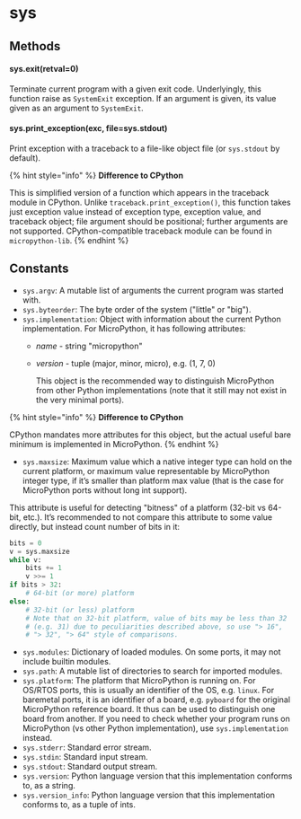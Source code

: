 # sys

## Methods

#### sys.exit\(retval=0)

Terminate current program with a given exit code. Underlyingly, this function raise as `SystemExit` exception. If an argument is given, its value given as an argument to `SystemExit`.

#### sys.print\_exception\(exc, file=sys.stdout)

Print exception with a traceback to a file-like object file \(or `sys.stdout` by default).

{% hint style="info" %}
**Difference to CPython**

This is simplified version of a function which appears in the traceback module in CPython. Unlike `traceback.print_exception()`, this function takes just exception value instead of exception type, exception value, and traceback object; file argument should be positional; further arguments are not supported. CPython-compatible traceback module can be found in `micropython-lib`.
{% endhint %}

## Constants

* `sys.argv`: A mutable list of arguments the current program was started with.
* `sys.byteorder`: The byte order of the system \("little" or "big").
* `sys.implementation`: Object with information about the current Python implementation. For MicroPython, it has following attributes:
  * _name_ - string "micropython"
  * _version_ - tuple \(major, minor, micro), e.g. \(1, 7, 0)

    This object is the recommended way to distinguish MicroPython from other Python implementations \(note that it still may not exist in the very minimal ports).

{% hint style="info" %}
**Difference to CPython**

CPython mandates more attributes for this object, but the actual useful bare minimum is implemented in MicroPython.
{% endhint %}

* `sys.maxsize`: Maximum value which a native integer type can hold on the current platform, or maximum value representable by MicroPython integer type, if it’s smaller than platform max value \(that is the case for MicroPython ports without long int support).

This attribute is useful for detecting "bitness" of a platform \(32-bit vs 64-bit, etc.). It’s recommended to not compare this attribute to some value directly, but instead count number of bits in it:

```python
bits = 0
v = sys.maxsize
while v:
    bits += 1
    v >>= 1
if bits > 32:
    # 64-bit (or more) platform
else:
    # 32-bit (or less) platform
    # Note that on 32-bit platform, value of bits may be less than 32
    # (e.g. 31) due to peculiarities described above, so use "> 16",
    # "> 32", "> 64" style of comparisons.
```

* `sys.modules`: Dictionary of loaded modules. On some ports, it may not include builtin modules.
* `sys.path`: A mutable list of directories to search for imported modules.
* `sys.platform`: The platform that MicroPython is running on. For OS/RTOS ports, this is usually an identifier of the OS, e.g. `linux`. For baremetal ports, it is an identifier of a board, e.g. `pyboard` for the original MicroPython reference board. It thus can be used to distinguish one board from another. If you need to check whether your program runs on MicroPython \(vs other Python implementation), use `sys.implementation` instead.
* `sys.stderr`: Standard error stream.
* `sys.stdin`: Standard input stream.
* `sys.stdout`: Standard output stream.
* `sys.version`: Python language version that this implementation conforms to, as a string.
* `sys.version_info`: Python language version that this implementation conforms to, as a tuple of ints.

